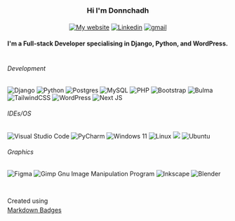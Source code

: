
 <div id="header" align="center">

### Hi I'm Donnchadh
</div>


<div id="header" align="center" style="margin-top: 20px;">

[![My website](https://img.shields.io/badge/website-000000?style=for-the-badge&logo=About.me&logoColor=white&labelColor=gray)](https://portfolio.litedev.dev/) [![Linkedin](https://img.shields.io/badge/LinkedIn-0077B5?style=for-the-badge&logo=linkedin&logoColor=white)](https://www.linkedin.com/in/donnchadh-mc-ginley/) [![gmail](https://img.shields.io/badge/Gmail-D14836?style=for-the-badge&logo=gmail&logoColor=white)](mailto:mcginley.donn@gmail.com?subject=Fullstack%20develiper%20query)
</div>


<div id="header" align="start" style="margin-top: 20px;">

**I'm a Full-stack Developer specialising in Django, Python, and WordPress.**
</div>


<div id="header" align="center" style="margin-top: 40px; max-width: ">
<div id="header" align="start" style="max-width: 1000px">

###### Development

<!-- https://github.com/Ileriayo/markdown-badges -->
 ![Django](https://img.shields.io/badge/django-%23092E20.svg?style=for-the-badge&logo=django&logoColor=white) ![Python](https://img.shields.io/badge/python-3670A0?style=for-the-badge&logo=python&logoColor=ffdd54) ![Postgres](https://img.shields.io/badge/postgres-%23316192.svg?style=for-the-badge&logo=postgresql&logoColor=white) ![MySQL](https://img.shields.io/badge/mysql-4479A1.svg?style=for-the-badge&logo=mysql&logoColor=white) ![PHP](https://img.shields.io/badge/php-%23777BB4.svg?style=for-the-badge&logo=php&logoColor=white) ![Bootstrap](https://img.shields.io/badge/bootstrap-%238511FA.svg?style=for-the-badge&logo=bootstrap&logoColor=white) ![Bulma](https://img.shields.io/badge/bulma-00D0B1?style=for-the-badge&logo=bulma&logoColor=white) ![TailwindCSS](https://img.shields.io/badge/tailwindcss-%2338B2AC.svg?style=for-the-badge&logo=tailwind-css&logoColor=white)
![WordPress](https://img.shields.io/badge/WordPress-%23117AC9.svg?style=for-the-badge&logo=WordPress&logoColor=white) ![Next JS](https://img.shields.io/badge/Next-black?style=for-the-badge&logo=next.js&logoColor=white)
</div>


<div id="header" align="start" style="max-width: 1000px">

###### IDEs/OS
![Visual Studio Code](https://img.shields.io/badge/Visual%20Studio%20Code-0078d7.svg?style=for-the-badge&logo=visual-studio-code&logoColor=white) ![PyCharm](https://img.shields.io/badge/pycharm-143?style=for-the-badge&logo=pycharm&logoColor=black&color=black&labelColor=green)
![Windows 11](https://img.shields.io/badge/Windows%2011-%230079d5.svg?style=for-the-badge&logo=Windows%2011&logoColor=white) ![Linux](https://img.shields.io/badge/Linux-FCC624?style=for-the-badge&logo=linux&logoColor=black) ![](https://img.shields.io/badge/Fedora-294172?style=for-the-badge&logo=fedora&logoColor=white) ![Ubuntu](https://img.shields.io/badge/Ubuntu-E95420?style=for-the-badge&logo=ubuntu&logoColor=white)
</div>


<div id="header" align="start" style="max-width: 1000px">

###### Graphics
<!-- https://github.com/Ileriayo/markdown-badges -->

![Figma](https://img.shields.io/badge/figma-%23F24E1E.svg?style=for-the-badge&logo=figma&logoColor=white) ![Gimp Gnu Image Manipulation Program](https://img.shields.io/badge/Gimp-657D8B?style=for-the-badge&logo=gimp&logoColor=FFFFFF) ![Inkscape](https://img.shields.io/badge/Inkscape-e0e0e0?style=for-the-badge&logo=inkscape&logoColor=080A13) ![Blender](https://img.shields.io/badge/blender-%23F5792A.svg?style=for-the-badge&logo=blender&logoColor=white)


&nbsp;


<p style="margin-bottom:4px;">Created using</p>
<a href="https://github.com/Ileriayo/markdown-badges" rel="noopener noreferrer" target="_blank">Markdown Badges</a>



</div>


